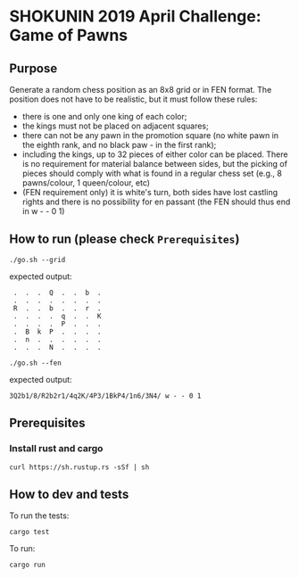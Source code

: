 # SHOKUNIN 2019 April Challenge: Game of Pawns

## Purpose

Generate a random chess position as an 8x8 grid or in FEN format. The position does not have to be realistic, but it must follow these rules:

 - there is one and only one king of each color;
 - the kings must not be placed on adjacent squares;
 - there can not be any pawn in the promotion square (no white pawn in the eighth rank, and no black paw - in the first rank);
 - including the kings, up to 32 pieces of either color can be placed. There is no requirement for material balance between sides, but the picking of pieces should comply with what is found in a regular chess set (e.g., 8 pawns/colour, 1 queen/colour, etc)
 - (FEN requirement only) it is white's turn, both sides have lost castling rights and there is no possibility for en passant (the FEN should thus end in w - - 0 1)


## How to run (please check `Prerequisites`)

```
./go.sh --grid
```

expected output:
```
 .  .  .  Q  .  .  b  .
 .  .  .  .  .  .  .  .
 R  .  .  b  .  .  r  .
 .  .  .  .  q  .  .  K
 .  .  .  .  P  .  .  .
 .  B  k  P  .  .  .  .
 .  n  .  .  .  .  .  .
 .  .  .  N  .  .  .  .
```

```
./go.sh --fen
```

expected output:
```
3Q2b1/8/R2b2r1/4q2K/4P3/1BkP4/1n6/3N4/ w - - 0 1
```

## Prerequisites

### Install rust and cargo
```
curl https://sh.rustup.rs -sSf | sh
```

## How to dev and tests

To run the tests:

```
cargo test
```

To run:

```
cargo run
```